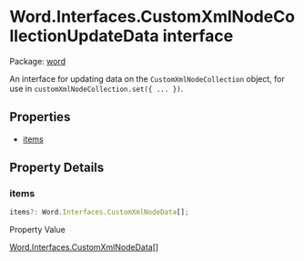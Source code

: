 # Word.Interfaces.CustomXmlNodeCollectionUpdateData interface

Package: [word](/en-us/javascript/api/word)

An interface for updating data on the `CustomXmlNodeCollection` object, for use in `customXmlNodeCollection.set({ ... })`.

## Properties
- [items](#items)

## Property Details

### items

```typescript
items?: Word.Interfaces.CustomXmlNodeData[];
```

Property Value

[Word.Interfaces.CustomXmlNodeData](/en-us/javascript/api/word/word.interfaces.customxmlnodedata)[]